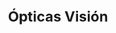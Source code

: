 ---
title: "Ópticas Visión"
url: /alajuela/opticas-vision-avenida-juan-alfaro-ruiz/
shop: óptico
---
